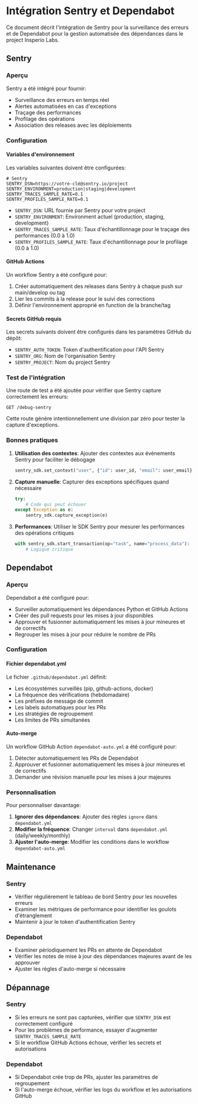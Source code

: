 # Intégration Sentry et Dependabot

Ce document décrit l'intégration de Sentry pour la surveillance des erreurs et de Dependabot pour la gestion automatisée des dépendances dans le project Insperio Labs.

## Sentry

### Aperçu

Sentry a été intégré pour fournir:
- Surveillance des erreurs en temps réel
- Alertes automatisées en cas d'exceptions
- Traçage des performances
- Profilage des opérations
- Association des releases avec les déploiements

### Configuration

#### Variables d'environnement

Les variables suivantes doivent être configurées:

```env
# Sentry
SENTRY_DSN=https://votre-clé@sentry.io/project
SENTRY_ENVIRONMENT=production|staging|development
SENTRY_TRACES_SAMPLE_RATE=0.1
SENTRY_PROFILES_SAMPLE_RATE=0.1
```

- `SENTRY_DSN`: URL fournie par Sentry pour votre project
- `SENTRY_ENVIRONMENT`: Environment actuel (production, staging, development)
- `SENTRY_TRACES_SAMPLE_RATE`: Taux d'échantillonnage pour le traçage des performances (0.0 à 1.0)
- `SENTRY_PROFILES_SAMPLE_RATE`: Taux d'échantillonnage pour le profilage (0.0 à 1.0)

#### GitHub Actions

Un workflow Sentry a été configuré pour:
1. Créer automatiquement des releases dans Sentry à chaque push sur main/develop ou tag
2. Lier les commits à la release pour le suivi des corrections
3. Définir l'environnement approprié en function de la branche/tag

#### Secrets GitHub requis

Les secrets suivants doivent être configurés dans les paramètres GitHub du dépôt:

- `SENTRY_AUTH_TOKEN`: Token d'authentification pour l'API Sentry
- `SENTRY_ORG`: Nom de l'organisation Sentry
- `SENTRY_PROJECT`: Nom du project Sentry

### Test de l'intégration

Une route de test a été ajoutée pour vérifier que Sentry capture correctement les erreurs:

```
GET /debug-sentry
```

Cette route génère intentionnellement une division par zéro pour tester la capture d'exceptions.

### Bonnes pratiques

1. **Utilisation des contextes**: Ajouter des contextes aux événements Sentry pour faciliter le débogage
   ```python
   sentry_sdk.set_context("user", {"id": user_id, "email": user_email})
   ```

2. **Capture manuelle**: Capturer des exceptions spécifiques quand nécessaire
   ```python
   try:
       # Code qui peut échouer
   except Exception as e:
       sentry_sdk.capture_exception(e)
   ```

3. **Performances**: Utiliser le SDK Sentry pour mesurer les performances des opérations critiques
   ```python
   with sentry_sdk.start_transaction(op="task", name="process_data"):
       # Logique critique
   ```

## Dependabot

### Aperçu

Dependabot a été configuré pour:
- Surveiller automatiquement les dépendances Python et GitHub Actions
- Créer des pull requests pour les mises à jour disponibles
- Approuver et fusionner automatiquement les mises à jour mineures et de correctifs
- Regrouper les mises à jour pour réduire le nombre de PRs

### Configuration

#### Fichier dependabot.yml

Le fichier `.github/dependabot.yml` définit:
- Les écosystèmes surveillés (pip, github-actions, docker)
- La fréquence des vérifications (hebdomadaire)
- Les préfixes de message de commit
- Les labels automatiques pour les PRs
- Les stratégies de regroupement
- Les limites de PRs simultanées

#### Auto-merge

Un workflow GitHub Action `dependabot-auto.yml` a été configuré pour:
1. Détecter automatiquement les PRs de Dependabot
2. Approuver et fusionner automatiquement les mises à jour mineures et de correctifs
3. Demander une révision manuelle pour les mises à jour majeures

### Personnalisation

Pour personnaliser davantage:

1. **Ignorer des dépendances**: Ajouter des règles `ignore` dans `dependabot.yml`
2. **Modifier la fréquence**: Changer `interval` dans `dependabot.yml` (daily/weekly/monthly)
3. **Ajuster l'auto-merge**: Modifier les conditions dans le workflow `dependabot-auto.yml`

## Maintenance

### Sentry

- Vérifier régulièrement le tableau de bord Sentry pour les nouvelles erreurs
- Examiner les métriques de performance pour identifier les goulots d'étranglement
- Maintenir à jour le token d'authentification Sentry

### Dependabot

- Examiner périodiquement les PRs en attente de Dependabot
- Vérifier les notes de mise à jour des dépendances majeures avant de les approuver
- Ajuster les règles d'auto-merge si nécessaire

## Dépannage

### Sentry

- Si les erreurs ne sont pas capturées, vérifier que `SENTRY_DSN` est correctement configuré
- Pour les problèmes de performance, essayer d'augmenter `SENTRY_TRACES_SAMPLE_RATE`
- Si le workflow GitHub Actions échoue, vérifier les secrets et autorisations

### Dependabot

- Si Dependabot crée trop de PRs, ajuster les paramètres de regroupement
- Si l'auto-merge échoue, vérifier les logs du workflow et les autorisations GitHub
